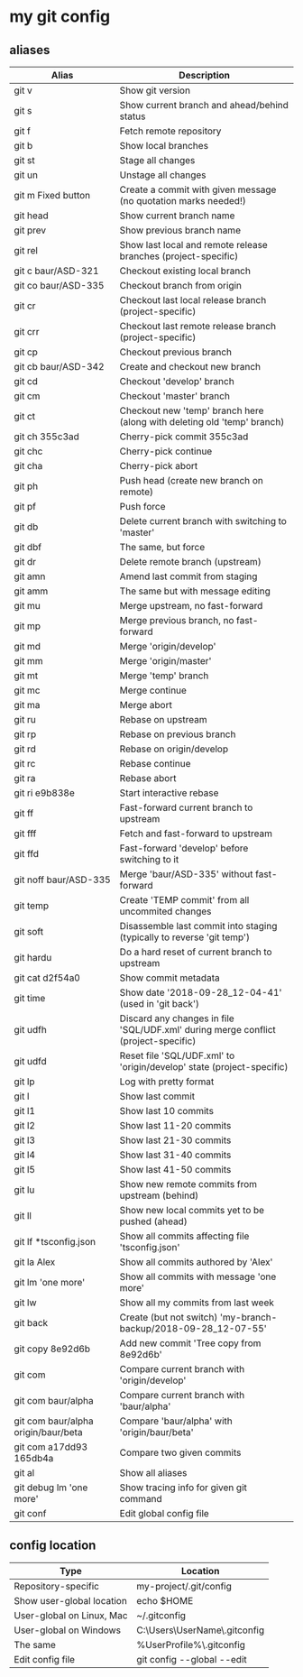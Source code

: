 # my git config #

## aliases ##

Alias | Description
--- | ---
git v | Show git version
git s | Show current branch and ahead/behind status
git f | Fetch remote repository
git b | Show local branches
git st  | Stage all changes
git un  | Unstage all changes
git m Fixed button | Create a commit with given message (no quotation marks needed!)
git head | Show current branch name
git prev | Show previous branch name 
git rel |  Show last local and remote release branches (project-specific)
git c baur/ASD-321 | Checkout existing local branch
git co baur/ASD-335 | Checkout branch from origin
git cr | Checkout last local release branch (project-specific)
git crr | Checkout last remote release branch (project-specific)
git cp | Checkout previous branch
git cb  baur/ASD-342  | Create and checkout new branch
git cd |  Checkout 'develop' branch
git cm | Checkout 'master' branch
git ct | Checkout new 'temp' branch here (along with deleting old 'temp' branch)
git ch 355c3ad | Cherry-pick commit 355c3ad
git chc | Cherry-pick continue
git cha | Cherry-pick abort
git ph | Push head (create new branch on remote)
git pf | Push force
git db | Delete current branch with switching to 'master'
git dbf | The same, but force
git dr | Delete remote branch (upstream)
git amn | Amend last commit from staging
git amm | The same but with message editing
git mu | Merge upstream, no fast-forward
git mp | Merge previous branch, no fast-forward
git md | Merge 'origin/develop'
git mm | Merge 'origin/master'
git mt | Merge 'temp' branch
git mc | Merge continue
git ma | Merge abort
git ru | Rebase on upstream
git rp | Rebase on previous branch
git rd | Rebase on origin/develop
git rc | Rebase continue
git ra | Rebase abort
git ri e9b838e | Start interactive rebase
git ff | Fast-forward current branch to upstream
git fff | Fetch and fast-forward to upstream
git ffd | Fast-forward 'develop' before switching to it
git noff baur/ASD-335 |  Merge 'baur/ASD-335' without fast-forward
git temp | Create 'TEMP commit' from all uncommited changes
git soft | Disassemble last commit into staging (typically to reverse 'git temp')
git hardu | Do a hard reset of current branch to upstream
git cat d2f54a0 | Show commit metadata
git time | Show date '2018-09-28_12-04-41' (used in 'git back')
git udfh | Discard any changes in file 'SQL/UDF.xml' during merge conflict (project-specific)
git udfd | Reset file 'SQL/UDF.xml' to 'origin/develop' state (project-specific)
git lp | Log with pretty format
git l  | Show last commit
git l1 | Show last 10 commits
git l2 | Show last 11-20 commits
git l3 | Show last 21-30 commits
git l4 | Show last 31-40 commits
git l5 | Show last 41-50 commits
git lu | Show new remote commits from upstream (behind)
git ll | Show new local commits yet to be pushed (ahead)
git lf *tsconfig.json | Show all commits affecting file 'tsconfig.json'
git la Alex |  Show all commits authored by 'Alex'
git lm 'one more' | Show all commits with message 'one more'
git lw | Show all my commits from last week
git back | Create (but not switch) 'my-branch-backup/2018-09-28_12-07-55'
git copy 8e92d6b | Add new commit 'Tree copy from 8e92d6b'
git com | Compare current branch with 'origin/develop'
git com baur/alpha |  Compare current branch with 'baur/alpha'
git com baur/alpha origin/baur/beta |   Compare 'baur/alpha' with 'origin/baur/beta'
git com a17dd93 165db4a | Compare two given commits
git al | Show all aliases
git debug lm 'one more' | Show tracing info for given git command
git conf | Edit global config file

## config location ##

Type | Location
--- | ---
Repository-specific | my-project/.git/config
Show user-global location | echo $HOME
User-global on Linux, Mac | ~/.gitconfig
User-global on Windows | C:\Users\UserName\\.gitconfig
The same | %UserProfile%\\.gitconfig
Edit config file | git config --global --edit